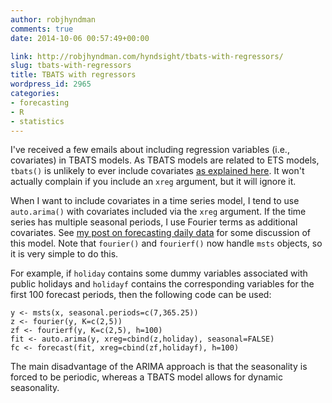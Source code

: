 ```yaml
---
author: robjhyndman
comments: true
date: 2014-10-06 00:57:49+00:00

link: http://robjhyndman.com/hyndsight/tbats-with-regressors/
slug: tbats-with-regressors
title: TBATS with regressors
wordpress_id: 2965
categories:
- forecasting
- R
- statistics
---
```


I've received a few emails about including regression variables (i.e., covariates) in TBATS models. As TBATS models are related to ETS models, `tbats()` is unlikely to ever include covariates [as explained here](http://robjhyndman.com/hyndsight/ets-regressors/). It won't actually complain if you include an `xreg` argument, but it will ignore it.

When I want to include covariates in a time series model, I tend to use `auto.arima()` with covariates included via the `xreg` argument. If the time series has multiple seasonal periods, I use Fourier terms as additional covariates. See [my post on forecasting daily data](http://robjhyndman.com/hyndsight/dailydata/) for some discussion of this model. Note that `fourier()` and `fourierf()` now handle `msts` objects, so it is very simple to do this.

For example, if `holiday` contains some dummy variables associated with public holidays and `holidayf` contains the corresponding variables for the first 100 forecast periods, then the following code can be used:


    
    
    y <- msts(x, seasonal.periods=c(7,365.25))
    z <- fourier(y, K=c(2,5))
    zf <- fourierf(y, K=c(2,5), h=100)
    fit <- auto.arima(y, xreg=cbind(z,holiday), seasonal=FALSE)
    fc <- forecast(fit, xreg=cbind(zf,holidayf), h=100)
    



The main disadvantage of the ARIMA approach is that the seasonality is forced to be periodic, whereas a TBATS model allows for dynamic seasonality.

